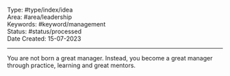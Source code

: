 Type: #type/index/idea   
Area: #area/leadership  
Keywords: #keyword/management  
Status: #status/processed  
Date Created: 15-07-2023
___
You are not born a great manager. Instead, you become a great manager through practice, learning and great mentors.
